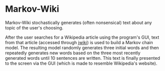 # Markov-Wiki
Markov-Wiki stochastically generates (often nonsensical) text about any topic of the user's choosing.

After the user searches for a Wikipedia article using the program's GUI, text from that article (accessed through [jwiki](https://github.com/fastily/jwiki)) is used to build a Markov chain model. The resulting model randomly generates three initial words and then repeatedly generates new words based on the three most recently generated words until 10 sentences are written. This text is finally presented to the screen via the GUI (which is made to resemble Wikipedia's website).
